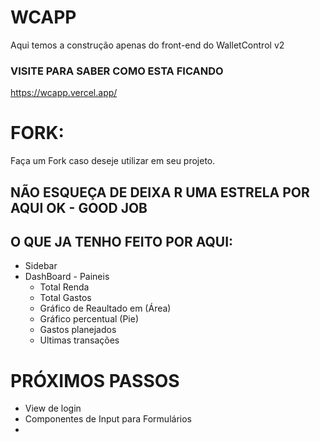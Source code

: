 # WCAPP

Aqui temos a construção apenas do front-end do WalletControl v2

### VISITE PARA SABER COMO ESTA FICANDO

https://wcapp.vercel.app/

# FORK:

Faça um Fork caso deseje utilizar em seu projeto.

## NÃO ESQUEÇA DE DEIXA R UMA ESTRELA POR AQUI OK - GOOD JOB

## O QUE JA TENHO FEITO POR AQUI:

- Sidebar
- DashBoard - Paineis
  - Total Renda
  - Total Gastos
  - Gráfico de Reaultado em (Área)
  - Gráfico percentual (Pie)
  - Gastos planejados
  - Ultimas transações

# PRÓXIMOS PASSOS

- View de login
- Componentes de Input para Formulários
-
